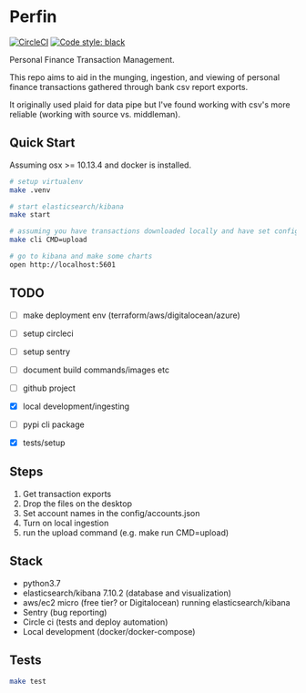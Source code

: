# Perfin

[![CircleCI](https://circleci.com/gh/mzakany23/mczlabs.perfin.svg?style=svg&circle-token=7cf7c24bd0574883c1c2a0abf849736a1126395f)](https://circleci.com/gh/mzakany23/mczlabs.perfin)
[![Code style: black](https://img.shields.io/badge/code%20style-black-000000.svg)](https://github.com/psf/black)

Personal Finance Transaction Management.

This repo aims to aid in the munging, ingestion, and viewing of personal finance transactions gathered through bank csv report exports.

It originally used plaid for data pipe but I've found working with csv's more reliable (working with source vs. middleman).


## Quick Start

Assuming osx >= 10.13.4 and docker is installed.

```bash
# setup virtualenv
make .venv

# start elasticsearch/kibana
make start

# assuming you have transactions downloaded locally and have set config/accounts.json
make cli CMD=upload

# go to kibana and make some charts
open http://localhost:5601
```

## TODO

- [ ] make deployment env (terraform/aws/digitalocean/azure)
- [ ] setup circleci
- [ ] setup sentry
- [ ] document build commands/images etc
- [ ] github project
- [x] local development/ingesting
- [ ] pypi cli package
- [x] tests/setup


## Steps

1. Get transaction exports
2. Drop the files on the desktop
3. Set account names in the config/accounts.json
4. Turn on local ingestion
5. run the upload command (e.g. make run CMD=upload)


## Stack

- python3.7
- elasticsearch/kibana 7.10.2 (database and visualization)
- aws/ec2 micro (free tier? or Digitalocean) running elasticsearch/kibana
- Sentry (bug reporting)
- Circle ci (tests and deploy automation)
- Local development (docker/docker-compose)


## Tests


```bash
make test
```
